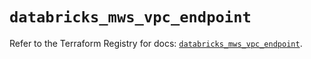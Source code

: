 # `databricks_mws_vpc_endpoint`

Refer to the Terraform Registry for docs: [`databricks_mws_vpc_endpoint`](https://registry.terraform.io/providers/databricks/databricks/1.71.0/docs/resources/mws_vpc_endpoint).
